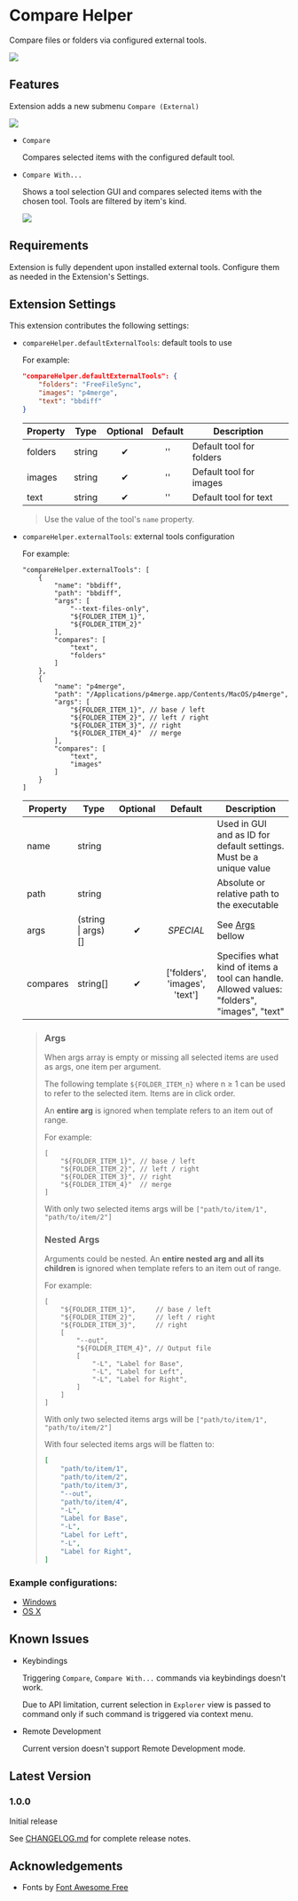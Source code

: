 # Compare Helper

Compare files or folders via configured external tools.

![](assets/docs/727_compare.gif)

## Features

Extension adds a new submenu `Compare (External)`

![](assets/docs/727_menu.png)

- `Compare`

    Compares selected items with the configured default tool.

- `Compare With...`

    Shows a tool selection GUI and compares selected items with the chosen tool. Tools are filtered by item's kind.

    ![](assets/docs/gui_compare_with.png)

## Requirements

Extension is fully dependent upon installed external tools. Configure them as needed in the Extension's Settings.

## Extension Settings

This extension contributes the following settings:

- `compareHelper.defaultExternalTools`: default tools to use 

    For example:

    ```json
    "compareHelper.defaultExternalTools": {
        "folders": "FreeFileSync",
        "images": "p4merge",
        "text": "bbdiff"
    }
    ```
    | Property | Type     | Optional | Default | Description
    | -------- | -------- | :------: | :-----: | ------------
    | folders  | string   |    ✔     |   ''    | Default tool for folders
    | images   | string   |    ✔     |   ''    | Default tool for images
    | text     | string   |    ✔     |   ''    | Default tool for text

    > Use the value of the tool's `name` property.

- `compareHelper.externalTools`: external tools configuration

    For example:

    ```jsonc
    "compareHelper.externalTools": [
        {
            "name": "bbdiff",
            "path": "bbdiff",
            "args": [
                "--text-files-only",
                "${FOLDER_ITEM_1}",
                "${FOLDER_ITEM_2}"
            ],
            "compares": [
                "text",
                "folders"
            ]
        },
        {
            "name": "p4merge",
            "path": "/Applications/p4merge.app/Contents/MacOS/p4merge",
            "args": [
                "${FOLDER_ITEM_1}", // base / left
                "${FOLDER_ITEM_2}", // left / right
                "${FOLDER_ITEM_3}", // right
                "${FOLDER_ITEM_4}"  // merge
            ],
            "compares": [
                "text",
                "images"
            ]
        }
    ]
    ```

    | Property | Type                 | Optional | Default                       | Description 
    | -------- | ---------------------| :------: | :---------------------------: | ------------ 
    | name     | string               |          |                               | Used in GUI and as ID for default settings. Must be a unique value
    | path     | string               |          |                               | Absolute or relative path to the executable
    | args     | (string \| args)[]   |    ✔     |           *SPECIAL*           | See [Args](#Args) bellow
    | compares | string[]             |    ✔     | ['folders', 'images', 'text'] | Specifies what kind of items a tool can handle. Allowed values: "folders", "images", "text"
    
    > ### Args
    > 
    > When args array is empty or missing all selected items are used as args, one item per argument.
    >
    > The following template `${FOLDER_ITEM_n}` where n ≥ 1 can be used to refer to the selected item. Items are in click order.
    >
    > An **entire arg** is ignored when template refers to an item out of range.
    >
    > For example:
    >
    > ```jsonc
    > [
    >     "${FOLDER_ITEM_1}", // base / left
    >     "${FOLDER_ITEM_2}", // left / right
    >     "${FOLDER_ITEM_3}", // right
    >     "${FOLDER_ITEM_4}"  // merge
    > ]
    > ```
    > 
    > With only two selected items args will be `["path/to/item/1", "path/to/item/2"]`
    > 
    > ### Nested Args
    >
    > Arguments could be nested. An **entire nested arg and all its children** is ignored when template refers to an item out of range.
    >
    > For example:
    >
    > ```jsonc
    > [
    >     "${FOLDER_ITEM_1}",     // base / left
    >     "${FOLDER_ITEM_2}",     // left / right
    >     "${FOLDER_ITEM_3}",     // right
    >     [
    >         "--out",
    >         "${FOLDER_ITEM_4}", // Output file
    >         [
    >             "-L", "Label for Base",
    >             "-L", "Label for Left",
    >             "-L", "Label for Right",
    >         ]
    >     ]
    > ]
    > ```
    >
    > With only two selected items args will be `["path/to/item/1", "path/to/item/2"]`
    >
    > With four selected items args will be flatten to:
    > 
    > ```json
    > [
    >     "path/to/item/1",
    >     "path/to/item/2",
    >     "path/to/item/3",
    >     "--out",
    >     "path/to/item/4", 
    >     "-L", 
    >     "Label for Base",
    >     "-L",
    >     "Label for Left",
    >     "-L",
    >     "Label for Right",
    > ]
    > ```


### Example configurations:

- [Windows](docs/config.win.jsonc)
- [OS X](docs/config.osx.jsonc)

## Known Issues

- Keybindings

    Triggering `Compare`, `Compare With...` commands via keybindings doesn't work.

    Due to API limitation, current selection in `Explorer` view is passed to command only if such command is triggered via context menu.

- Remote Development

    Current version doesn't support Remote Development mode.

## Latest Version

### 1.0.0

Initial release

See [CHANGELOG.md](CHANGELOG.md) for complete release notes.

## Acknowledgements

- Fonts by [Font Awesome Free](https://github.com/FortAwesome/Font-Awesome)

<!-- ### -->
